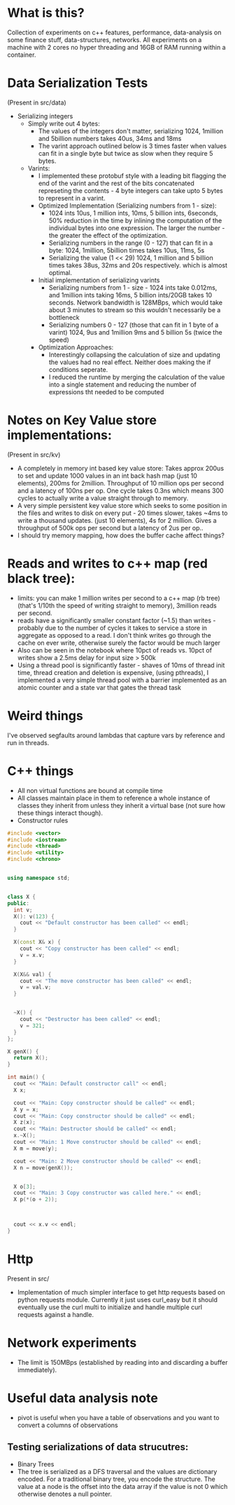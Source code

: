 # What is this?
Collection of experiments on c++ features, performance, data-analysis on some finance stuff, data-structures, networks.
All experiments on a machine with 2 cores no hyper threading and 16GB of RAM running within a container.

# Data Serialization Tests   
 (Present in src/data)
 - Serializing integers
   - Simply write out 4 bytes:
     - The values of the integers don't matter, serializing 1024, 1million and 5billion numbers takes 40us, 34ms and 18ms
     - The varint approach outlined below is 3 times faster when values can fit in a single byte but twice as slow when they require 5 bytes.
   - Varints:
     - I implemented these protobuf style with a leading bit flagging the end of the varint and the rest of the bits concatenated represeting the contents - 4 byte integers can take upto 5 bytes to represent in a varint.
     - Optimized Implementation (Serializing numbers from 1 - size): 
       - 1024 ints 10us, 1 million ints, 10ms, 5 billion ints, 6seconds, 50% reduction in the time by inlining the computation of the individual bytes into one expression. The larger the number - the greater the effect of the optimization.
       - Serializing numbers in the range (0 - 127) that can fit in a byte: 1024, 1million, 5billion times takes 10us, 11ms, 5s
       - Serializing the value (1 << 29) 1024, 1 million and 5 billion times takes 38us, 32ms and 20s respectively. which is almost optimal.
     - Initial implementation of serializing varints
       - Serializing numbers from 1 - size - 1024 ints take 0.012ms, and 1million ints taking 16ms, 5 billion ints/20GB takes 10 seconds. Network bandwidth is 128MBps, which would take about 3 minutes to stream so this wouldn't necessarily be a bottleneck
       - Serializing numbers 0 - 127 (those that can fit in 1 byte of a varint) 1024, 9us and 1million 9ms and 5 billion 5s (twice the speed)
     - Optimization Approaches:
       - Interestingly collapsing the calculation of size and updating the values had no real effect. Neither does making the if conditions seperate.
       - I reduced the runtime by merging the calculation of the value into a single statement and reducing the number of expressions tht needed to be computed
     
     


# Notes on Key Value store implementations:
 (Present in src/kv)
 - A completely in memory int based key value store: Takes approx 200us to set and update 1000 values in an int back hash map (just 10 elements), 200ms for 2million.
   Throughput of 10 million ops per second and a latency of 100ns per op.
   One cycle takes 0.3ns which means 300 cycles to actually write a value straight through to memory.
 - A very simple persistent key value store which seeks to some position in the files and writes to disk on every put - 20 times slower, takes ~4ms to write a thousand updates. (just 10 elements), 4s for 2 million.
   Gives a throughput of 500k ops per second but a latency of 2us per op..
 - I should try memory mapping, how does the buffer cache affect things?

# Reads and writes to c++ map (red black tree):
 - limits: you can make 1 million writes per second to a c++ map (rb tree) (that's 1/10th the speed of writing straight to memory), 3million reads per second.
 - reads have a significantly smaller constant factor (~1.5) than writes - probably due to the number of cycles it takes to service a store in aggregate as opposed to a read.
   I don't think writes go through the cache on ever write, otherwise surely the factor would be much larger
 - Also can be seen in the notebook where 10pct of reads vs. 10pct of writes show a 2.5ms delay for input size > 500k
 - Using a thread pool is significantly faster - shaves of 10ms of thread init time, thread creation and deletion is expensive, (using pthreads), I implemented a very simple thread pool with a barrier implemented as an atomic counter and a state var that gates the thread task


# Weird things
I've observed segfaults around lambdas that capture vars by reference and run in threads.

# C++ things
 - All non virtual functions are bound at compile time
 - All classes maintain place in them to reference a whole instance of classes they inherit from unless they inherit a virtual base (not sure how these things interact though).
 - Constructor rules
```c++
#include <vector>
#include <iostream>
#include <thread>
#include <utility>
#include <chrono>


using namespace std;


class X {
public:
  int v;
  X(): v(123) {
    cout << "Default constructor has been called" << endl;
  }

  X(const X& x) {
    cout << "Copy constructor has been called" << endl;
    v = x.v;
  }

  X(X&& val) {
    cout << "The move constructor has been called" << endl;
    v = val.v;
  }


  ~X() {
    cout << "Destructor has been called" << endl;
    v = 321;
  }
};

X genX() {
  return X();
}

int main() {
  cout << "Main: Default constructor call" << endl;
  X x;

  cout << "Main: Copy constructor should be called" << endl;
  X y = x;
  cout << "Main: Copy constructor should be called" << endl;
  X z(x);
  cout << "Main: Destructor should be called" << endl;
  x.~X();
  cout << "Main: 1 Move constructor should be called" << endl;
  X m = move(y);

  cout << "Main: 2 Move constructor should be called" << endl;
  X n = move(genX());


  X o[3];
  cout << "Main: 3 Copy constructor was called here." << endl;
  X p(*(o + 2));                                                                                                                                                                                                                              



  cout << x.v << endl;
}

```

# Http 
 Present in src/
 - Implementation of much simpler interface to get http requests based on python requests module. Currently it just uses curl_easy but it should eventually use the curl multi to initialize and handle multiple curl requests against a handle.    
# Network experiments
 - The limit is 150MBps (established by reading into and discarding a buffer immediately).


# Useful data analysis note
 - pivot is useful when you have a table of observations and you want to convert a columns of observations

## Testing serializations of data strucutres:
  - Binary Trees
   - The tree is serialized as a DFS traversal and the values are dictionary encoded. For a traditional binary tree, you encode the structure. The value at a node is the offset into the data array if the value is not 0 which otherwise denotes a null pointer.

